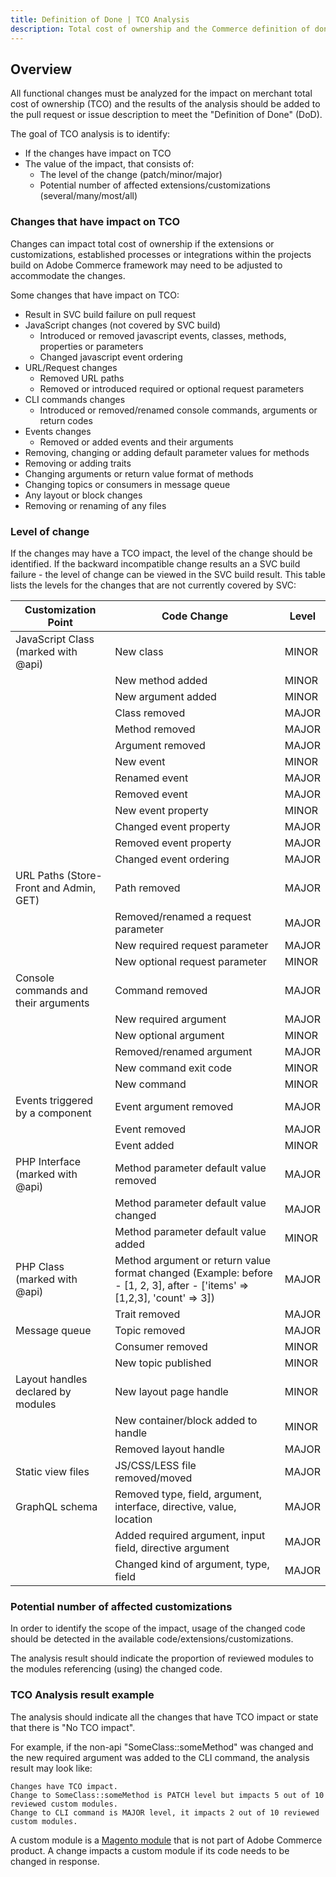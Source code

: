 ```yaml
---
title: Definition of Done | TCO Analysis
description: Total cost of ownership and the Commerce definition of done.
---
```


## Overview

All functional changes must be analyzed for the impact on merchant total cost of ownership (TCO) and the results of the analysis should be added to the pull request or issue description to meet the "Definition of Done" (DoD).

The goal of TCO analysis is to identify:

-  If the changes have impact on TCO
-  The value of the impact, that consists of:
   -  The level of the change (patch/minor/major)
   -  Potential number of affected extensions/customizations (several/many/most/all)

### Changes that have impact on TCO

Changes can impact total cost of ownership if the extensions or customizations, established processes or integrations within the projects build on Adobe Commerce framework may need to be adjusted to accommodate the changes.

Some changes that have impact on TCO:

-  Result in SVC build failure on pull request
-  JavaScript changes (not covered by SVC build)
   -  Introduced or removed javascript events, classes, methods, properties or parameters
   -  Changed javascript event ordering
-  URL/Request changes
   -  Removed URL paths
   -  Removed or introduced required or optional request parameters
-  CLI commands changes
   -  Introduced or removed/renamed console commands, arguments or return codes
-  Events changes
   -  Removed or added events and their arguments
-  Removing, changing or adding default parameter values for methods
-  Removing or adding traits
-  Changing arguments or return value format of methods
-  Changing topics or consumers in message queue
-  Any layout or block changes
-  Removing or renaming of any files

### Level of change

If the changes may have a TCO impact, the level of the change should be identified.
If the backward incompatible change results an a SVC build failure - the level of change can be viewed in the SVC build result.
This table lists the levels for the changes that are not currently covered by SVC:

| Customization Point | Code Change  | Level |
|---------------|---|-------|
| JavaScript Class (marked with @api)    | New class   | MINOR |
|                                        | New method added | MINOR |
|                                        | New argument added | MINOR |
|                                        | Class removed  | MAJOR |
|                                        | Method removed        | MAJOR |
|                                        | Argument removed| MAJOR |
|                                        | New event      | MINOR |
|                                        | Renamed event      | MAJOR |
|                                        | Removed event      | MAJOR |
|                                        | New event property    | MINOR |
|                                        | Changed event property    | MAJOR |
|                                        | Removed event property    | MAJOR |
|                                        | Changed event ordering       | MAJOR |
| URL Paths (Store-Front and Admin, GET) | Path removed| MAJOR |
|                                        | Removed/renamed a request parameter     | MAJOR |
|                                        | New required request parameter   | MAJOR |
|                                        | New optional request parameter    | MINOR |
| Console commands and their arguments   | Command removed| MAJOR |
|                                        | New required argument   | MAJOR |
|                                        | New optional argument    | MINOR |
|                                        | Removed/renamed argument    | MAJOR |
|                                        | New command exit code    | MINOR |
|                                        | New command  | MINOR |
| Events triggered by a component        | Event argument removed  | MAJOR |
|                                        | Event removed| MAJOR |
|                                        | Event added  | MINOR |
| PHP Interface (marked with @api)       | Method parameter default value removed  | MAJOR |
|                                        | Method parameter default value changed  | MAJOR |
|                                        | Method parameter default value added | MINOR |
| PHP Class (marked with @api)           | Method argument or return value format changed (Example: before - [1, 2, 3], after - ['items' => [1,2,3], 'count' => 3]) | MAJOR |
|                                        | Trait removed| MAJOR |
| Message queue                          | Topic removed| MAJOR |
|                                        | Consumer removed| MINOR |
|                                        | New topic published| MINOR |
| Layout handles declared by modules     | New layout page handle | MINOR |
|                                        | New container/block added to handle  | MINOR |
|                                        | Removed layout handle  | MAJOR |
| Static view files                      | JS/CSS/LESS file removed/moved  | MAJOR |
| GraphQL schema                         | Removed type, field, argument, interface, directive, value, location    | MAJOR |
|                                        | Added required argument, input field, directive argument   | MAJOR |
|                                        | Changed kind of argument, type, field| MAJOR |

### Potential number of affected customizations

In order to identify the scope of the impact, usage of the changed code should be detected in the available code/extensions/customizations.

The analysis result should indicate the proportion of reviewed modules to the modules referencing (using) the changed code.

### TCO Analysis result example

The analysis should indicate all the changes that have TCO impact or state that there is "No TCO impact".

For example, if the non-api "SomeClass::someMethod" was changed and the new required argument was added to the CLI command, the analysis result may look like:

```text
Changes have TCO impact.
Change to SomeClass::someMethod is PATCH level but impacts 5 out of 10 reviewed custom modules.
Change to CLI command is MAJOR level, it impacts 2 out of 10 reviewed custom modules.
```

A custom module is a [Magento module][1] that is not part of Adobe Commerce product.
A change impacts a custom module if its code needs to be changed in response.

[1]: https://devdocs.magento.com/architecture/archi_perspectives/components/modules/mod_intro.html
